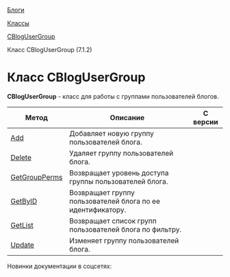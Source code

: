 [Блоги](/api_help/blogs/index.php)

[Классы](/api_help/blogs/classes/index.php)

[CBlogUserGroup](/api_help/blogs/classes/cblogusergroup/index.php)

Класс CBlogUserGroup (7.1.2)

Класс CBlogUserGroup
====================

**CBlogUserGroup** - класс для работы с группами пользователей блогов.

| Метод | Описание | С версии |
| --- | --- | --- |
| [Add](/api_help/blogs/classes/cblogusergroup/add.php) | Добавляет новую группу пользователей блога. |  |
| [Delete](/api_help/blogs/classes/cblogusergroup/delete.php) | Удаляет группу пользователей блога. |  |
| [GetGroupPerms](/api_help/blogs/classes/cblogusergroup/getgroupperms.php) | Возвращает уровень доступа группы пользователей блога. |  |
| [GetByID](/api_help/blogs/classes/cblogusergroup/getbyid.php) | Возвращает группу пользователей блога по ее идентификатору. |  |
| [GetList](/api_help/blogs/classes/cblogusergroup/getlist.php) | Возвращает список групп пользователей блога по фильтру. |  |
| [Update](/api_help/blogs/classes/cblogusergroup/update.php) | Изменяет группу пользователей блога. |  |

Новинки документации в соцсетях: